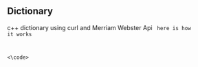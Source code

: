 ## Dictionary

c++ dictionary using curl and Merriam Webster Api
<code>
  here is how it works
  
<\code>
